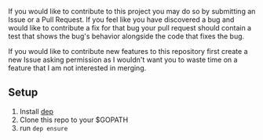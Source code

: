 If you would like to contribute to this project you may do so by submitting an Issue or a Pull Request. If you feel like you have discovered a bug and would like to contribute a fix for that bug your pull request should contain a test that shows the bug's behavior alongside the code that fixes the bug. 

If you would like to contribute new features to this repository first create a new Issue asking permission as I wouldn't want you to waste time on a feature that I am not interested in merging.

## Setup

1. Install [dep](https://github.com/golang/dep)
1. Clone this repo to your $GOPATH
1. run `dep ensure`
